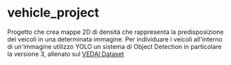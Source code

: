 # vehicle_project
Progetto che crea mappe 2D di densità che rappresenta la predisposizione dei veicoli in una determinata immagine.
Per individuare i veicoli all'interno di un'immagine utilizzo YOLO un sistema di Object Detection in particolare la versione 3, allenato sul 
[VEDAI Dataset](https://downloads.greyc.fr/vedai/)

